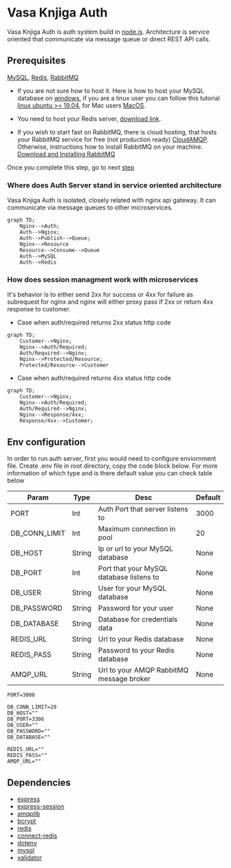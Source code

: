 # Vasa Knjiga Auth
Vasa Knjiga Auth is auth system build in [node.js](https://nodejs.org/en/). Architecture is service oriented that communicate via message queue or direct REST API calls.

## Prerequisites
[MySQL](https://mysql.com), [Redis](https://redis.io/), [RabbitMQ](https://www.rabbitmq.com/)

- If you are not sure how to host it. Here is how to host your MySQL database on [windows](https://www.cloudways.com/blog/configure-virtual-host-on-windows-10-for-wordpress/), if you are a linux user you can follow this tutorial [linux ubuntu >= 19.04](https://www.geeksforgeeks.org/hosting-mysql-server-on-linux/), for Mac users [MacOS](https://medium.com/macoclock/mysql-on-mac-getting-started-cecb65b78e).

- You need to host your Redis server, [download link](https://redis.io/download/).

- If you wish to start fast on RabbitMQ, there is cloud hosting, that hosts your RabbitMQ service for free (not production ready) [CloudAMQP](https://www.cloudamqp.com/). Otherwise, instructions how to install RabbitMQ on your machine. [Download and Installing RabbitMQ](https://www.rabbitmq.com/download.html)

Once you complete this step, go to next [step](#env-configuration) 

### Where does Auth Server stand in service oriented architecture
Vasa Knjiga Auth is isolated, closely related with nginx api gateway. It can communicate via message queues to other microservices.

```mermaid
graph TD;
    Nginx-->Auth;
    Auth-->Nginx;
    Auth-->Publish-->Queue;
    Nginx-->Resource
    Resource-->Consume-->Queue
    Auth-->MySQL
    Auth-->Redis
```

### How does session managment work with microservices
It's behavior is to either send 2xx for success or 4xx for failure as subrequest for nginx and nginx will either proxy pass if 2xx or return 4xx response to customer.

- Case when auth/required returns 2xx status http code
```mermaid
graph TD;
    Customer-->Nginx;
    Nginx-->Auth/Required;
    Auth/Required-->Nginx;
    Nginx-->Protected/Resource;
    Protected/Resource-->Customer
```

- Case when auth/required returns 4xx status http code
```mermaid
graph TD;
    Customer-->Nginx;
    Nginx-->Auth/Required;
    Auth/Required-->Nginx;
    Nginx-->Response/4xx;
    Response/4xx-->Customer;
```

## <a href="env-configuration"></a> Env configuration
In order to run auth server, first you would need to configure enviornment file.
Create .env file in root directory, copy the code block below. For more information of which type and is there default value you can check table below

| Param | Type | Desc | Default |
--- | --- | --- | --- |
| PORT | Int  | Auth Port that server listens to | 3000
| DB_CONN_LIMIT | Int | Maximum connection in pool | 20 
| DB_HOST | String | Ip or url to your MySQL database | None
| DB_PORT | Int | Port that your MySQL database listens to | None
| DB_USER | String | User for your MySQL database | None 
| DB_PASSWORD | String | Password for your user | None
| DB_DATABASE | String | Database for credentials data | None
| REDIS_URL | String | Url to your Redis database | None 
| REDIS_PASS | String | Password to your Redis database | None 
| AMQP_URL | String | Url to your AMQP RabbitMQ message broker | None
```
PORT=3000

DB_CONN_LIMIT=20
DB_HOST=""
DB_PORT=3306
DB_USER=""
DB_PASSWORD=""
DB_DATABASE=""

REDIS_URL=""
REDIS_PASS=""
AMQP_URL=""
```

## Dependencies
- [express](https://www.npmjs.com/package/express)
- [express-session](https://www.npmjs.com/package/express-session)
- [amqplib](https://www.npmjs.com/package/amqplib)
- [bcrypt](https://www.npmjs.com/package/bcrypt)
- [redis](https://www.npmjs.com/package/redis)
- [connect-redis](https://www.npmjs.com/package/connect-redis)
- [dotenv](https://www.npmjs.com/package/dotenv)
- [mysql](https://www.npmjs.com/package/mysql)
- [validator](https://www.npmjs.com/package/validator)
